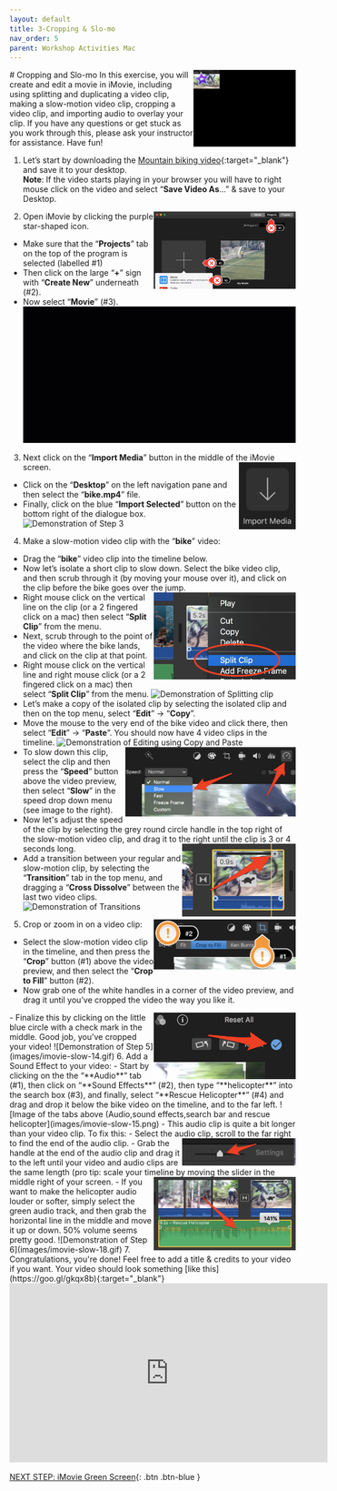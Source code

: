 ```yaml
---
layout: default
title: 3-Cropping & Slo-mo
nav_order: 5
parent: Workshop Activities Mac
---
```

<img src="images/imovie-slow-01.png" style="float:right;width:180px" alt="iMovie logo with slow motion background video"> 
# Cropping and Slo-mo
In this exercise, you will create and edit a movie in iMovie, including using splitting and duplicating a video clip, making a slow-motion video clip, cropping a video clip, and importing audio to overlay your clip. If you have any questions or get stuck as you work through this, please ask your instructor for assistance.  Have fun!

1. Let’s start by downloading the [Mountain biking video](https://bit.ly/3vrLJj0){:target="_blank"} and save it to your desktop.<br>
**Note**: If the video starts playing in your browser you will have to right mouse click on the video and select “**Save Video As**…” & save to your Desktop.

2. <img src="images/imovie-slow-02.png" style="float:right;width:250px" alt="labels of projects, create new and movie tabs"> Open iMovie by clicking the purple star-shaped icon. 
- Make sure that the “**Projects**” tab on the top of the program is selected (labelled #1)
- Then click on the large “**+**” sign with “**Create New**” underneath (#2).
- Now select “**Movie**” (#3).
![Demonstration of Step 2](images/imovie-slow-03.gif)
3. Next click on the “**Import Media**” button in the middle of the iMovie screen. <img src="images/imovie-slow-04.png" style="float:right;width:100px" alt="importing icon"> 
- Click on the “**Desktop**” on the left navigation pane and then select the “**bike.mp4**” file. 
- Finally, click on the blue “**Import Selected**” button on the bottom right of the dialogue box.
![Demonstration of Step 3](images/imovie-slow-05.gif)
4. Make a slow-motion video clip with the “**bike**” video:
- Drag the “**bike**” video clip into the timeline below.
- Now let’s isolate a short clip to slow down. Select the bike video clip, and then scrub through it (by moving your mouse over it), and click on the clip before the bike goes over the jump. <img src="images/imovie-slow-06.png" style="float:right;width:250px" alt="split clip tab and menu">
- Right mouse click on the vertical line on the clip (or a 2 fingered click on a mac) then select “**Split Clip**” from the menu.
- Next, scrub through to the point of the video where the bike lands, and click on the clip at that point.
- Right mouse click on the vertical line and right mouse click (or a 2 fingered click on a mac) then select “**Split Clip**” from the menu.
![Demonstration of Splitting clip](images/imovie-slow-07.gif)
- Let’s make a copy of the isolated clip by selecting the isolated clip and then on the top menu, select “**Edit**” -> “**Copy**”.
- Move the mouse to the very end of the bike video and click there, then select “**Edit**” -> “**Paste**”. You should now have 4 video clips in the timeline.
![Demonstration of Editing using Copy and Paste](images/imovie-slow-08.gif)
- <img src="images/imovie-slow-09.png" style="float:right;width:300px" alt="speed menu, slow"> To slow down this clip, select the clip and then press the “**Speed**” button above the video preview, then select “**Slow**” in the speed drop down menu (see image to the right). 
- Now let's adjust the speed of the clip by selecting the grey round circle handle in the top right of the slow-motion video clip, and drag it to the right until the clip is 3 or 4 seconds long. <img src="images/imovie-slow-10.png" style="float:right;width:200px" alt="grey round circle handle">
- Add a transition between your regular and slow-motion clip, by selecting the “**Transition**” tab in the top menu, and dragging a “**Cross Dissolve**” between the last two video clips.
![Demonstration of Transitions](images/imovie-slow-11.gif)
5. Crop or zoom in on a video clip: <img src="images/imovie-slow-12.png" style="float:right;width:250px" alt="Crop and crop to fill buttons">
- Select the slow-motion video clip in the timeline, and then press the “**Crop**” button (#1) above the video preview, and then select the “**Crop to Fill**” button (#2).
- Now grab one of the white handles in a corner of the video preview, and drag it until you’ve cropped the video the way you like it.
<img src="images/imovie-slow-13.png" style="float:right;width:250px" alt="blue circle with check mark">
- Finalize this by clicking on the little blue circle with a check mark in the middle. Good job, you’ve cropped your video!
![Demonstration of Step 5](images/imovie-slow-14.gif)
6. Add a Sound Effect to your video:
- Start by clicking on the the “**Audio**” tab (#1), then click on “**Sound Effects**” (#2), then type “**helicopter**” into the search box (#3), and finally, select “**Rescue Helicopter**” (#4) and drag and drop it below the bike video on the timeline, and to the far left.
![Image of the tabs above (Audio,sound effects,search bar and rescue helicopter](images/imovie-slow-15.png)
- This audio clip is quite a bit longer than your video clip. To fix this: 
        - Select the audio clip, scroll to the far right to find the end of the audio clip.
        - <img src="images/imovie-slow-16.png" style="float:right;width:200px" alt="settings slider"> Grab the handle at the end of the audio clip and drag it to the left until your video and audio clips are the same length (pro tip: scale your timeline by moving the slider in the middle right of your screen. <img src="images/imovie-slow-17.png" style="float:right;width:250px" alt="audio track volume bar">
- If you want to make the helicopter audio louder or softer, simply select the green audio track, and then grab the horizontal line in the middle and move it up or down. 50% volume seems pretty good.
![Demonstration of Step 6](images/imovie-slow-18.gif)
7. Congratulations, you're done! Feel free to add a title & credits to your video if you want. Your video should look something [like this](https://goo.gl/gkqx8b){:target="_blank"} 
<iframe width="560" height="315" src="https://www.youtube.com/embed/YE3F7FDTaRY" title="YouTube video player" frameborder="0" allow="accelerometer; autoplay; clipboard-write; encrypted-media; gyroscope; picture-in-picture" allowfullscreen></iframe>

[NEXT STEP: iMovie Green Screen](imovie-green-screen.html){: .btn .btn-blue }
